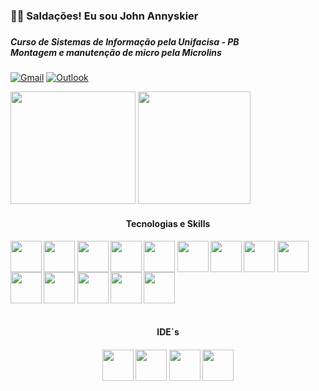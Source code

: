 <h3>🖖🏼 Saldações! Eu sou John Annyskier<h3/>
<h5>Curso de Sistemas de Informação pela Unifacisa - PB <br/>
Montagem e manutenção de micro pela Microlins </h5>

[![Gmail](https://img.shields.io/badge/Gmail-D14836?style=for-the-badge&logo=gmail&logoColor=white)](https://mail.google.com/mail/?authuser=0&ogbl) [![Outlook](https://img.shields.io/badge/Microsoft_Outlook-0078D4?style=for-the-badge&logo=microsoft-outlook&logoColor=white)](https://outlook.live.com/mail/0/inbox/id/AQQkADAwATY0MDABLTkzYTQtYTUwMi0wMAItMDAKABAAL5HdTJR2SEO%2BPU1IUU7%2BxQ%3D%3D)

<div>
<img height="180em" width="200em" src="https://github-readme-stats.vercel.app/api/top-langs/?username=johnannysker&theme=tokyonight"/>
<img height="180em" src="https://github-readme-stats.vercel.app/api?username=johnannysker&show_icons=true&theme=tokyonight"/>
<div/>


<div style="display: inline_block" >
<h4 align="center">Tecnologias e Skills<h4/>

<img align="center" height="50" width="50" src="https://cdn.jsdelivr.net/gh/devicons/devicon/icons/csharp/csharp-original.svg" />
<img align="center" height="50" width="50" src="https://cdn.jsdelivr.net/gh/devicons/devicon/icons/java/java-original.svg" />
<img align="center" height="50" width="50" src="https://cdn.jsdelivr.net/gh/devicons/devicon/icons/python/python-original.svg" />
<img align="center" height="50" width="50" src="https://cdn.jsdelivr.net/gh/devicons/devicon/icons/javascript/javascript-original.svg"/>
<img align="center" height="50" width="50" src="https://cdn.jsdelivr.net/gh/devicons/devicon/icons/dart/dart-original.svg"/>
<img align="center" height="50" width="50" src="https://cdn.jsdelivr.net/gh/devicons/devicon/icons/html5/html5-original.svg"/>
<img align="center" height="50" width="50" src="https://cdn.jsdelivr.net/gh/devicons/devicon/icons/css3/css3-original.svg"/>
<img align="center" height="50" width="50" src="https://cdn.jsdelivr.net/gh/devicons/devicon/icons/flutter/flutter-original.svg"/>
<img align="center" height="50" width="50" src="https://cdn.jsdelivr.net/gh/devicons/devicon/icons/react/react-original.svg"/>
<img align="center" height="50" width="50" src="https://cdn.jsdelivr.net/gh/devicons/devicon/icons/mongodb/mongodb-original.svg"/>
<img align="center" height="50" width="50" src="https://cdn.jsdelivr.net/gh/devicons/devicon/icons/postgresql/postgresql-original.svg"/>
<img align="center" height="50" width="50" class="devicon-express-original" src="https://cdn.jsdelivr.net/gh/devicons/devicon/icons/express/express-original.svg"/>
<img align="center" height="50" width="50" src="https://cdn.jsdelivr.net/gh/devicons/devicon/icons/figma/figma-original.svg"/>
<img align="center" height="50" width="50" src="https://cdn.jsdelivr.net/gh/devicons/devicon/icons/xd/xd-plain.svg"/>
<div/><br/>

<div style="display: inline_block" align="center">
<h4 align="center">IDE`s<h4/>

<img align="center" height="50" width="50" src="https://cdn.jsdelivr.net/gh/devicons/devicon/icons/intellij/intellij-original.svg"/>
<img align="center" height="50" width="50" src="https://cdn.jsdelivr.net/gh/devicons/devicon/icons/pycharm/pycharm-original.svg"/>
<img align="center" height="50" width="50" src="https://cdn.jsdelivr.net/gh/devicons/devicon/icons/visualstudio/visualstudio-plain.svg"/>
<img align="center" height="50" width="50" src="https://cdn.jsdelivr.net/gh/devicons/devicon/icons/vscode/vscode-original.svg"/>
<div/><br/>
<div/>
